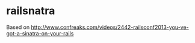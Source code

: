 railsnatra
==========

Based on http://www.confreaks.com/videos/2442-railsconf2013-you-ve-got-a-sinatra-on-your-rails
